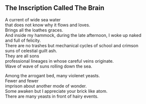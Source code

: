 The Inscription Called The Brain
--------------------------------
A current of wide sea water  
that does not know why it flows and loves.  
Brings all the loathes graces.  
And inside my hammock, during the late afternoon, I woke up naked  
and full of felicity.  
There are no trashes but mechanical cycles of school and crimson  
suns of celestial guilt ash.  
They are all sons  
professional lineages in whose careful veins originate.  
Wave of wave of suns rolling down the sea.  
  
Among the arrogant bed, many violenet yeasts.  
Fewer and fewer  
imprison about another mode of wonder.  
Some awaken but I appreciate your brick like atom.  
There are many yeasts in front of hairy events.  
